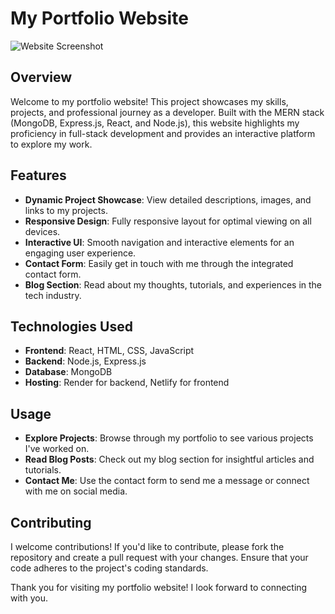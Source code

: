 # My Portfolio Website

![Website Screenshot](https://drive.google.com/uc?export=view&id=1erzgc1QspsNCHsrXxpLo6czZzO6q7K_p)

## Overview

Welcome to my portfolio website! This project showcases my skills, projects, and professional journey as a developer. Built with the MERN stack (MongoDB, Express.js, React, and Node.js), this website highlights my proficiency in full-stack development and provides an interactive platform to explore my work.

## Features

- **Dynamic Project Showcase**: View detailed descriptions, images, and links to my projects.
- **Responsive Design**: Fully responsive layout for optimal viewing on all devices.
- **Interactive UI**: Smooth navigation and interactive elements for an engaging user experience.
- **Contact Form**: Easily get in touch with me through the integrated contact form.
- **Blog Section**: Read about my thoughts, tutorials, and experiences in the tech industry.

## Technologies Used

- **Frontend**: React, HTML, CSS, JavaScript
- **Backend**: Node.js, Express.js
- **Database**: MongoDB
- **Hosting**: Render for backend, Netlify for frontend

## Usage

- **Explore Projects**: Browse through my portfolio to see various projects I've worked on.
- **Read Blog Posts**: Check out my blog section for insightful articles and tutorials.
- **Contact Me**: Use the contact form to send me a message or connect with me on social media.

## Contributing

I welcome contributions! If you'd like to contribute, please fork the repository and create a pull request with your changes. Ensure that your code adheres to the project's coding standards.

Thank you for visiting my portfolio website! I look forward to connecting with you.
